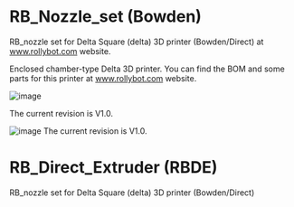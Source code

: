 # RB_Nozzle_set (Bowden)
RB_nozzle set for Delta Square (delta) 3D printer (Bowden/Direct) at www.rollybot.com website.

Enclosed chamber-type Delta 3D printer.
You can find the BOM and some parts for this printer at www.rollybot.com website.

![image](https://github.com/rollybot/RB_Nozzle_set/assets/5675424/b61c816c-c83a-4173-bd11-5f9a0570d448)

The current revision is V1.0.

![image](https://github.com/rollybot/RB_Nozzle_set/assets/5675424/5283f4e8-6b40-439f-ac8e-a04f12effc79)
The current revision is V1.0.

# RB_Direct_Extruder (RBDE)
RB_nozzle set for Delta Square (delta) 3D printer (Bowden/Direct)
